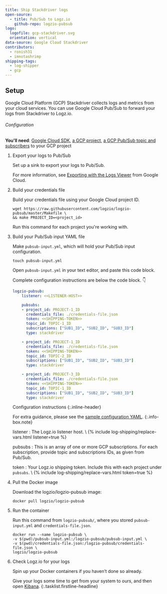 ```yaml
---
title: Ship Stackdriver logs
open-source:
  - title: Pub/Sub to Logz.io
    github-repo: logzio-pubsub
logo:
  logofile: gcp-stackdriver.svg
  orientation: vertical
data-source: Google Cloud Stackdriver
contributors:
  - ronish31
  - imnotashrimp
shipping-tags:
  - log-shipper
  - gcp
---
```


## Setup

Google Cloud Platform (GCP) Stackdriver collects logs and metrics from your cloud services.
You can use Google Cloud Pub/Sub to forward your logs from Stackdriver to Logz.io.

###### Configuration

**You'll need**:
[Google Cloud SDK](https://cloud.google.com/sdk/docs/quickstarts),
[a GCP project](https://console.cloud.google.com/projectcreate),
[a GCP Pub/Sub topic and subscribers](https://cloud.google.com/pubsub/docs/quickstart-console) to your GCP project

1.  Export your logs to Pub/Sub

    Set up a sink to export your logs to Pub/Sub.

    For more information, see [Exporting with the Logs Viewer](https://cloud.google.com/logging/docs/export/configure_export_v2) from Google Cloud.

2.  Build your credentials file

    Build your credentials file using your Google Cloud project ID.

    ```shell
    wget https://raw.githubusercontent.com/logzio/logzio-pubsub/master/Makefile \
    && make PROJECT_ID=<project_id>
    ```

    Run this command for each project you're working with.

3.  Build your Pub/Sub input YAML file

    Make `pubsub-input.yml`, which will hold your Pub/Sub input configuration.

    ```shell
    touch pubsub-input.yml
    ```

    Open `pubsub-input.yml` in your text editor, and paste this code block.

    Complete configuration instructions are below the code block. 👇

    ```yaml
    logzio-pubsub:
        listener: <<LISTENER-HOST>>

        pubsubs:
        - project_id: PROJECT-1_ID
          credentials_file: ./credentials-file.json
          token: <<SHIPPING-TOKEN>>
          topic_id: TOPIC-1_ID
          subscriptions: ["SUB1_ID", "SUB2_ID", "SUB3_ID"]
          type: stackdriver

        - project_id: PROJECT-1_ID
          credentials_file: ./credentials-file.json
          token: <<SHIPPING-TOKEN>>
          topic_id: TOPIC-2_ID
          subscriptions: ["SUB1_ID", "SUB2_ID", "SUB3_ID"]
          type: stackdriver

        - project_id: PROJECT-3_ID
          credentials_file: ./credentials-file.json
          token: <<SHIPPING-TOKEN>>
          topic_id: TOPIC-1_ID
          subscriptions: ["SUB1_ID", "SUB2_ID", "SUB3_ID"]
          type: stackdriver
    ```

    Configuration instructions
    {:.inline-header}

    For extra guidance,
    please see the [sample configuration YAML](https://github.com/logzio/logzio-pubsub/blob/master/pubsub-input-example.yml).
    {:.info-box.note}

    listener
    : The Logz.io listener host. \\
      {% include log-shipping/replace-vars.html listener=true %}

    pubsubs
    : This is an array of one or more GCP subscriptions.
      For each subscription, provide topic and subscriptions IDs, as given from Pub/Sub.

    token
    : Your Logz.io shipping token.
      Include this with each project under `pubsubs`. \\
      {% include log-shipping/replace-vars.html token=true %}

4.  Pull the Docker image

    Download the logzio/logzio-pubsub image:

    ```shell
    docker pull logzio/logzio-pubsub
    ```

5.  Run the container

    Run this command from `logzio-pubsub/`,
    where you stored `pubsub-input.yml`
    and `credentials-file.json`.

    ```shell
    docker run --name logzio-pubsub \
    -v $(pwd)/pubsub-input.yml:/logzio-pubsub/pubsub-input.yml \
    -v $(pwd)/credentials-file.json:/logzio-pubsub/credentials-file.json \
    logzio/logzio-pubsub
    ```

6.  Check Logz.io for your logs

    Spin up your Docker containers if you haven’t done so already.

    Give your logs some time to get from your system to ours,
    and then open [Kibana](https://app.logz.io/#/dashboard/kibana).
{:.tasklist.firstline-headline}